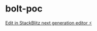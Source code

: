 # bolt-poc

[Edit in StackBlitz next generation editor ⚡️](https://stackblitz.com/~/github.com/pierregillon/bolt-poc)